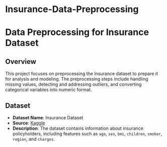 # Insurance-Data-Preprocessing

# Data Preprocessing for Insurance Dataset

## Overview
This project focuses on preprocessing the Insurance dataset to prepare it for analysis and modeling. The preprocessing steps include handling missing values, detecting and addressing outliers, and converting categorical variables into numeric format.

## Dataset
- **Dataset Name**: Insurance Dataset
- **Source**: [Kaggle](https://www.kaggle.com/datasets/mirichoi0218/insurance)
- **Description**: The dataset contains information about insurance policyholders, including features such as `age`, `sex`, `bmi`, `children`, `smoker`, `region`, and `charges`.

